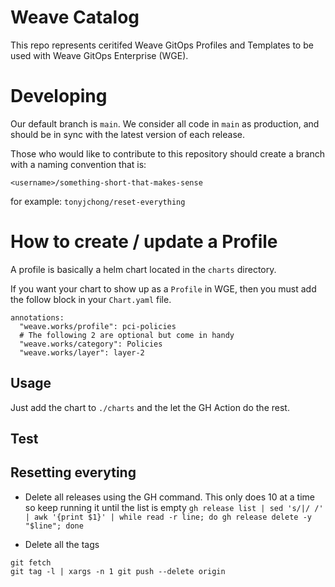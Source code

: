 # Weave Catalog

This repo represents ceritifed Weave GitOps Profiles and Templates to be used with Weave GitOps Enterprise (WGE). 


# Developing

Our default branch is `main`. We consider all code in `main` as production, and should be in sync with the latest version of each release. 

Those who would like to contribute to this repository should create a branch with a naming convention that is:

`<username>/something-short-that-makes-sense`

for example:
`tonyjchong/reset-everything`


# How to create / update a Profile
A profile is basically a helm chart located in the `charts` directory. 

If you want your chart to show up as a `Profile` in WGE, then you must add the follow block in your `Chart.yaml` file. 

```
annotations:
  "weave.works/profile": pci-policies
  # The following 2 are optional but come in handy
  "weave.works/category": Policies
  "weave.works/layer": layer-2
```


## Usage
Just add the chart to `./charts` and the let the GH Action do the rest. 

## Test


## Resetting everyting

* Delete all releases using the GH command. This only does 10 at a time so keep running it until the list is empty
`gh release list | sed 's/|/ /' | awk '{print $1}' | while read -r line; do gh release delete -y "$line"; done`



* Delete all the tags
```
git fetch
git tag -l | xargs -n 1 git push --delete origin
```

